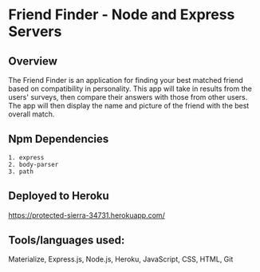 # Friend Finder - Node and Express Servers

## Overview
The Friend Finder is an application for finding your best matched friend based on compatibility in personality. This app will take in results from the users' surveys, then compare their answers with those from other users. The app will then display the name and picture of the friend with the best overall match.  

## Npm Dependencies
    1. express
    2. body-parser
    3. path

## Deployed to Heroku
https://protected-sierra-34731.herokuapp.com/

## Tools/languages used:  

Materialize, Express.js, Node.js, Heroku, JavaScript, CSS, HTML, Git



